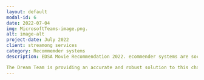 ```yaml
---
layout: default
modal-id: 6
date: 2022-07-04
img: MicrosoftTeams-image.png.
alt: image-alt
project-date: July 2022
client: streamong services
category: Recommemder systems 
description: EDSA Movie Recommendation 2022. ecommender systems are socially and economically critical to ensure that individuals can make optimised choices surrounding the content they engage with on a daily basis. One application where this is especially true is movie recommendations; where intelligent algorithms can help viewers find great titles from tens of thousands of options. Explore Data Science Academy's The Dream Team is solving this challenge by constructing a recommendation algorithm based on content or collaborative filtering, capable of accurately predicting how a user will rate a movie they have not yet viewed, based on their historical preferences.

The Dream Team is providing an accurate and robust solution to this challenge has immense economic potential, with users of the system being personalised recommendations - generating platform affinity for the streaming services which best facilitates their audience's viewing.
---
```

